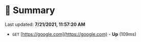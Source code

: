 # 📖 Summary
Last updated: **7/21/2021, 11:57:20 AM**

- `GET` [https://google.com](https://google.com) - **Up** (109ms)
